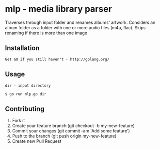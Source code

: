 # mlp - media library parser
Traverses through input folder and renames albums' artwork. Considers an album folder as a folder with one or more audio files (m4a, flac). Skips renaming if there is more than one image


## Installation
	
	Get GO if you still haven't - http://golang.org/


## Usage

	dir - input directory

	$ go run mlp.go dir


## Contributing

1. Fork it
2. Create your feature branch (git checkout -b my-new-feature)
3. Commit your changes (git commit -am 'Add some feature')
4. Push to the branch (git push origin my-new-feature)
5. Create new Pull Request
